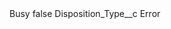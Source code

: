 <?xml version="1.0" encoding="UTF-8"?>
<CustomMetadata xmlns="http://soap.sforce.com/2006/04/metadata" xmlns:xsi="http://www.w3.org/2001/XMLSchema-instance" xmlns:xsd="http://www.w3.org/2001/XMLSchema">
    <label>Busy</label>
    <protected>false</protected>
    <values>
        <field>Disposition_Type__c</field>
        <value xsi:type="xsd:string">Error</value>
    </values>
</CustomMetadata>
